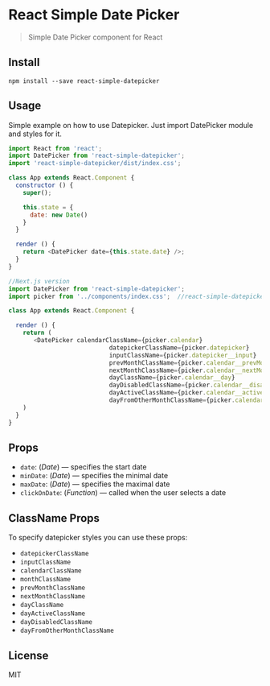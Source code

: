 # React Simple Date Picker

> Simple Date Picker component for React


## Install

`npm install --save react-simple-datepicker`


## Usage

Simple example on how to use Datepicker. Just import DatePicker module and styles for it.

```js
import React from 'react';
import DatePicker from 'react-simple-datepicker';
import 'react-simple-datepicker/dist/index.css';

class App extends React.Component {
  constructor () {
    super();

    this.state = {
      date: new Date()
    }
  }

  render () {
    return <DatePicker date={this.state.date} />;
  }
}

//Next.js version
import DatePicker from 'react-simple-datepicker';
import picker from '../components/index.css';  //react-simple-datepicker/dist/index.css

class App extends React.Component {

  render () {
    return (
       <DatePicker calendarClassName={picker.calendar}
                            datepickerClassName={picker.datepicker}
                            inputClassName={picker.datepicker__input}
                            prevMonthClassName={picker.calendar__prevMonth}
                            nextMonthClassName={picker.calendar__nextMonth}
                            dayClassName={picker.calendar__day}
                            dayDisabledClassName={picker.calendar__disabledDay}
                            dayActiveClassName={picker.calendar__activeDay}
                            dayFromOtherMonthClassName={picker.calendar__dayFromOtherMonth}/>
    )
  }
}

```


## Props

* `date`: (*Date*) — specifies the start date
* `minDate`: (*Date*) — specifies the minimal date
* `maxDate`: (*Date*) — specifies the maximal date
* `clickOnDate`: (*Function*) — called when the user selects a date


## ClassName Props

To specify datepicker styles you can use these props:

* `datepickerClassName`
* `inputClassName`
* `calendarClassName`
* `monthClassName`
* `prevMonthClassName`
* `nextMonthClassName`
* `dayClassName`
* `dayActiveClassName`
* `dayDisabledClassName`
* `dayFromOtherMonthClassName`


## License

MIT
